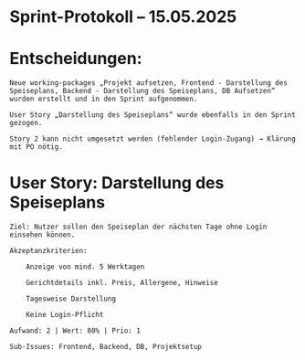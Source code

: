 # Sprint-Protokoll – 15.05.2025

# Entscheidungen:

    Neue working-packages „Projekt aufsetzen, Frontend - Darstellung des Speiseplans, Backend - Darstellung des Speiseplans, DB Aufsetzen“ wurden erstellt und in den Sprint aufgenommen.

    User Story „Darstellung des Speiseplans“ wurde ebenfalls in den Sprint gezogen.

    Story 2 kann nicht umgesetzt werden (fehlender Login-Zugang) → Klärung mit PO nötig.

# User Story: Darstellung des Speiseplans

    Ziel: Nutzer sollen den Speiseplan der nächsten Tage ohne Login einsehen können.

    Akzeptanzkriterien:

        Anzeige von mind. 5 Werktagen

        Gerichtdetails inkl. Preis, Allergene, Hinweise

        Tagesweise Darstellung

        Keine Login-Pflicht

    Aufwand: 2 | Wert: 80% | Prio: 1

    Sub-Issues: Frontend, Backend, DB, Projektsetup

